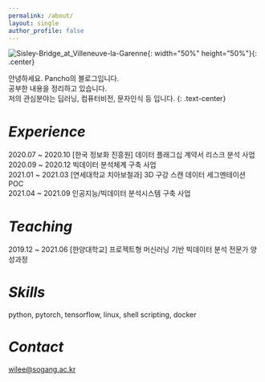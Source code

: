 ```yaml
---
permalink: /about/
layout: single
author_profile: false
---
```


![Sisley-Bridge_at_Villeneuve-la-Garenne](https://user-images.githubusercontent.com/57248121/172965940-8403c4ee-6711-4c80-8a2a-7dc6af455575.jpg){: width="50%" height="50%"}{: .center}          
                                 
안녕하세요. Pancho의 블로그입니다.     
공부한 내용을 정리하고 있습니다.    
저의 관심분야는 딥러닝, 컴퓨터비전, 문자인식 등 입니다. 
{: .text-center}     

# *Experience*
2020.07 ~ 2020.10 [한국 정보화 진흥원] 데이터 플래그십 계약서 리스크 분석 사업    
2020.09 ~ 2020.12 빅데이터 분석체계 구축 사업     
2021.01 ~ 2021.03 [연세대학교 치아보철과] 3D 구강 스캔 데이터 세그멘테이션 POC        
2021.04 ~ 2021.09 인공지능/빅데이터 분석시스템 구축 사업       

# *Teaching*
2019.12 ~ 2021.06 [한양대학교] 프로젝트형 머신러닝 기반 빅데이터 분석 전문가 양성과정        

# *Skills*
python, pytorch, tensorflow, linux, shell scripting, docker

# *Contact*
wilee@sogang.ac.kr
